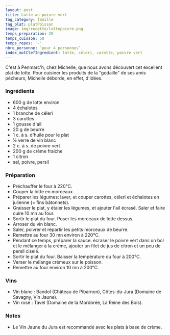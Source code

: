 ```yaml
---
layout: post
title: Lotte au poivre vert
tag_category: famille
tag_plat: platPoisson
image: img/recette/lottepoivre.png
temps_preparation: 20
temps_cuisson: 50
temps_repos: '-'
nbre_personne: ‘pour 4 personnes’
index_motClefIngredient: lotte, céleri, carotte, poivre vert
---
```

C'est à Penmarc'h, chez Michelle, que nous avons découvert cet excellent plat de lotte.  Pour cuisiner les produits de la "godaille" de ses amis pécheurs, Michelle déborde, en effet, d'idées.

### Ingrédients
* 600 g de lotte environ
* 4 échalotes
* 1 branche de céleri
* 3 carottes
* 1 gousse d'ail
* 20 g de beurre
* 1 c. à s. d'huile pour le plat
* 1⁄2 verre de vin blanc
* 2 c. à s. de poivre vert
* 200 g de crème fraiche
* 1 citron
* sel, poivre, persil


### Préparation
* Préchauffer le four à 220°C.
* Couper la lotte en morceaux.
* Préparer les légumes: laver, et couper carottes, céleri et échalotes en julienne (= fins bâtonnets).
* Graisser le plat, y étaler les légumes, et ajouter l'ail écrasé. Saler et faire cuire 10 mn au four.
* Sortir le plat du four. Poser les morceaux de lotte dessus.
* Arroser du vin blanc.
* Saler, poivrer et répartir les petits morceaux de beurre.
* Remettre au four 30 mn environ à 220°C.
* Pendant ce temps, préparer la sauce: écraser le poivre vert dans un bol et le mélanger à la crème, ajouter un filet de jus de citron et un peu de persil ciselé.
* Sortir le plat du four. Baisser la température du four à 200°C.
* Verser le mélange crémeux sur le poisson.
* Remettre au four environ 10 mn à 200°C.

### Vins
* Vin blanc : Bandol (Château de Pibarnon), Côtes-du-Jura (Domaine de Savagny, Vin Jaune).
* Vin rosé : Tavel (Domaine de la Mordorée, La Reine des Bois).

### Notes
* Le Vin Jaune du Jura est recommandé avec les plats à base de crème.
